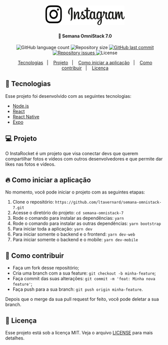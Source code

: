 <h1 align="center">
  <img alt="InstaRocket" title="#InstaRocket" src=".github/logo.png" width="250px" />
</h1>

<h4 align="center">
  🚀 Semana OmniStack 7.0
</h4>

<p align="center">
  <img alt="GitHub language count" src="https://img.shields.io/github/languages/count/ltavernard/semana-omnistack-7">

  <img alt="Repository size" src="https://img.shields.io/github/repo-size/ltavernard/semana-omnistack-7">

  <a href="https://github.com/ltavernard/semana-omnistack-7/commits/master">
    <img alt="GitHub last commit" src="https://img.shields.io/github/last-commit/ltavernard/semana-omnistack-7">
  </a>

  <a href="https://github.com/ltavernard/semana-omnistack-7/issues">
    <img alt="Repository issues" src="https://img.shields.io/github/issues/ltavernard/semana-omnistack-7">
  </a>

  <img alt="License" src="https://img.shields.io/badge/license-MIT-brightgreen">
</p>

<p align="center">
  <a href="#-tecnologias">Tecnologias</a>&nbsp;&nbsp;&nbsp;|&nbsp;&nbsp;&nbsp;
  <a href="#-projeto">Projeto</a>&nbsp;&nbsp;&nbsp;|&nbsp;&nbsp;&nbsp;
  <a href="#-como-iniciar-a-aplicação">Como iniciar a aplicação</a>&nbsp;&nbsp;&nbsp;|&nbsp;&nbsp;&nbsp;
  <a href="#-como-contribuir">Como contribuir</a>&nbsp;&nbsp;&nbsp;|&nbsp;&nbsp;&nbsp;
  <a href="#-licença">Licença</a>
</p>

## 🚀 Tecnologias

Esse projeto foi desenvolvido com as seguintes tecnologias:

- [Node.js](https://nodejs.org/en/)
- [React](https://reactjs.org/)
- [React Native](https://facebook.github.io/react-native/)
- [Expo](https://expo.io/)

## 💻 Projeto

O InstaRocket é um projeto que visa conectar devs que querem compartilhar fotos e vídeos com outros desenvolvedores e que permite dar likes nas fotos e vídeos.

## 🔥 Como iniciar a aplicação

No momento, você pode iniciar o projeto com as seguintes etapas:

1. Clone o repositório: `https://github.com/ltavernard/semana-omnistack-7.git`
2. Acesse o diretório do projeto: `cd semana-omnistack-7`
3. Rode o comando para instalar as dependências: `yarn`
4. Rode o comando para instalar as outras dependências: `yarn bootstrap`
5. Para iniciar toda a aplicação: `yarn dev`
6. Para iniciar somente o backend e o frontend: `yarn dev-web`
6. Para iniciar somente o backend e o mobile: `yarn dev-mobile`

## 🤔 Como contribuir

- Faça um fork desse repositório;
- Cria uma branch com a sua feature: `git checkout -b minha-feature`;
- Faça commit das suas alterações: `git commit -m 'feat: Minha nova feature'`;
- Faça push para a sua branch: `git push origin minha-feature`.

Depois que o merge da sua pull request for feito, você pode deletar a sua branch.

## 📝 Licença

Esse projeto está sob a licença MIT. Veja o arquivo [LICENSE](LICENSE.md) para mais detalhes.
